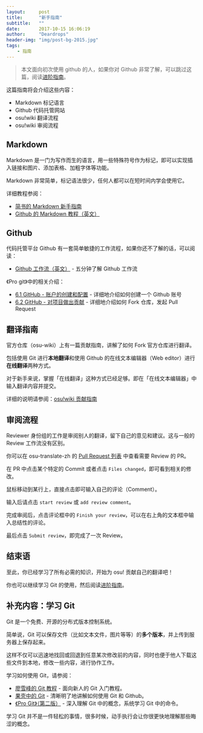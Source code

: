 ```yaml
---
layout:     post
title:      "新手指南"
subtitle:   ""
date:       2017-10-15 16:06:19
author:     "Deardrops"
header-img: "img/post-bg-2015.jpg"
tags:
    - 指南
---
```


> 本文面向初次使用 github 的人，如果你对 Github 非常了解，可以跳过这篇，阅读[进阶指南](https://osu-translate-zh.github.io/2017/10/15/advance-guide)。

这篇指南将会介绍这些内容：

- Markdown 标记语言
- Github 代码托管网站
- osu!wiki 翻译流程
- osu!wiki 审阅流程

## Markdown

Markdown 是一门为写作而生的语言，用一些特殊符号作为标记，即可以实现插入链接和图片、添加表格、加粗字体等功能。

Markdown 非常简单，标记语法很少，任何人都可以在短时间内学会使用它。

详细教程参阅：
- [简书的 Markdown 新手指南](http://www.jianshu.com/p/q81RER)
- [Github 的 Markdown 教程（英文）](https://guides.github.com/features/mastering-markdown/)

## Github

代码托管平台 Github 有一套简单敏捷的工作流程，如果你还不了解的话，可以阅读：

- [Github 工作流（英文）](https://guides.github.com/introduction/flow/) - 五分钟了解 Github 工作流

《Pro git》中的相关介绍：
- [6.1 GitHub - 账户的创建和配置](https://git-scm.com/book/zh/v2/GitHub-%E8%B4%A6%E6%88%B7%E7%9A%84%E5%88%9B%E5%BB%BA%E5%92%8C%E9%85%8D%E7%BD%AE) - 详细地介绍如何创建一个 Github 账号
- [6.2 GitHub - 对项目做出贡献](https://git-scm.com/book/zh/v2/GitHub-%E5%AF%B9%E9%A1%B9%E7%9B%AE%E5%81%9A%E5%87%BA%E8%B4%A1%E7%8C%AE) - 详细地介绍如何 Fork 仓库，发起 Pull Request

## 翻译指南

官方仓库（osu-wiki）上有一篇贡献指南，讲解了如何 Fork 官方仓库进行翻译。

包括使用 Git 进行**本地翻译**和使用 Github 的在线文本编辑器（Web editor）进行**在线翻译**两种方式。

对于新手来说，掌握「在线翻译」这种方式已经足够。即在「在线文本编辑器」中输入翻译内容并提交。

详细的说明请参阅：[osu!wiki 贡献指南](https://osu.ppy.sh/help/wiki/osu!wiki_contribution_guide)

## 审阅流程

Reviewer 身份组的工作是审阅别人的翻译，留下自己的意见和建议。这与一般的 Review 工作流没有区别。

你可以在 osu-translate-zh 的 [Pull Request 列表](https://github.com/osu-translate-zh/osu-wiki/pulls) 中查看需要 Review 的 PR。

在 PR 中点击某个特定的 Commit 或者点击 `Files changed`，即可看到相关的修改。

鼠标移动到某行上，直接点击即可输入自己的评论（Comment）。

输入后请点击 `start review` 或 `add review comment`。

完成审阅后，点击评论框中的 `Finish your review`，可以在右上角的文本框中输入总结性的评论。

最后点击 `Submit review`，即完成了一次 Review。

## 结束语

至此，你已经学习了所有必需的知识，开始为 osu! 贡献自己的翻译吧！

你也可以继续学习 Git 的使用，然后阅读[进阶指南](https://osu-translate-zh.github.io/2017/10/15/advance-guide)。

## 补充内容：学习 Git

Git 是一个免费、开源的分布式版本控制系统。

简单说，Git 可以保存文件（比如文本文件，图片等等）的**多个版本**，并上传到服务器上保存起来。

这样不仅可以迅速地找回或回退到任意某次修改前的内容，同时也便于他人下载这些文件到本地，修改一些内容，进行协作工作。

学习如何使用 Git，请参阅：
- [廖雪峰的 Git 教程](https://www.liaoxuefeng.com/wiki/0013739516305929606dd18361248578c67b8067c8c017b000) - 面向新人的 Git 入门教程。
- [果壳中的 Git](https://github.com/geeeeeeeeek/git-recipes/wiki) - 清晰明了地讲解如何使用 Git 和 Github。
- [《Pro Git》（第二版）](https://git-scm.com/book/zh/v2) - 深入理解 Git 中的概念，系统学习 Git 中的命令。

学习 Git 并不是一件轻松的事情，很多时候，动手执行会让你很更快地理解那些晦涩的概念。
